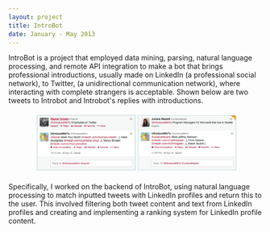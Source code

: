```yaml
---
layout: project
title: IntroBot
date: January - May 2013
---
```


IntroBot is a project that employed data mining, parsing, natural language processing, and remote API integration to make a bot that brings professional introductions, usually made on LinkedIn (a professional social network), to Twitter, (a unidirectional communication network), where interacting with complete strangers is acceptable. Shown below are two tweets to Introbot and Introbot's replies with introductions.

<center><img src="../static/img/project-images/introducemeto.jpg" width="80%"></center>

<br>
Specifically, I worked on the backend of IntroBot, using natural language processing to match inputted tweets with LinkedIn profiles and return this to the user. This involved filtering both tweet content and text from LinkedIn profiles and creating and implementing a ranking system for LinkedIn profile content.